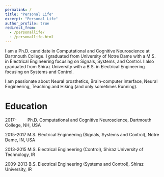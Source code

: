 ```yaml
---
permalink: /
title: "Personal Life"
excerpt: "Personal Life"
author_profile: true
redirect_from: 
  - /personallife/
  - /personallife.html
---
```


I am a Ph.D. candidate in Computational and Cognitive Neuroscience at Dartmouth College. I graduated from University of Notre Dame with a M.S. in Electrical Engineering focusing on Signals, Systems, and Control. I also graduated from Shiraz University with a B.S. in Electrical Engineering focusing on Systems and Control.  

I am passionate about Neural prosthetics, Brain-computer interface, Neural Engineering, Teaching and Hiking (and only sometimes Running).  

Education
======
2017-&nbsp; &nbsp; &nbsp; &nbsp; &nbsp;Ph.D. Computational and Cognitive Neuroscience, Dartmouth College, NH, USA

2015-2017  M.S. Electrical Engineering (Signals, Systems and Control), Notre Dame, IN, USA

2013-2015  M.S. Electrical Engineering (Control), Shiraz University of Technology, IR

2009-2013  B.S. Electrical Engineering (Systems and Control), Shiraz University, IR